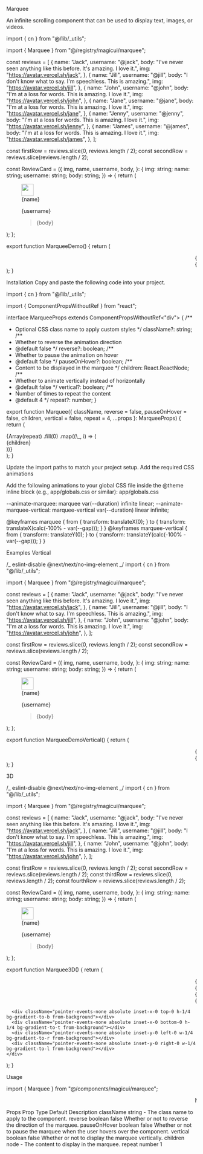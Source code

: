 Marquee

An infinite scrolling component that can be used to display text, images, or videos.

import { cn } from "@/lib/\_utils";

import { Marquee } from "@/registry/magicui/marquee";

const reviews = [
{
name: "Jack",
username: "@jack",
body: "I've never seen anything like this before. It's amazing. I love it.",
img: "https://avatar.vercel.sh/jack",
},
{
name: "Jill",
username: "@jill",
body: "I don't know what to say. I'm speechless. This is amazing.",
img: "https://avatar.vercel.sh/jill",
},
{
name: "John",
username: "@john",
body: "I'm at a loss for words. This is amazing. I love it.",
img: "https://avatar.vercel.sh/john",
},
{
name: "Jane",
username: "@jane",
body: "I'm at a loss for words. This is amazing. I love it.",
img: "https://avatar.vercel.sh/jane",
},
{
name: "Jenny",
username: "@jenny",
body: "I'm at a loss for words. This is amazing. I love it.",
img: "https://avatar.vercel.sh/jenny",
},
{
name: "James",
username: "@james",
body: "I'm at a loss for words. This is amazing. I love it.",
img: "https://avatar.vercel.sh/james",
},
];

const firstRow = reviews.slice(0, reviews.length / 2);
const secondRow = reviews.slice(reviews.length / 2);

const ReviewCard = ({
img,
name,
username,
body,
}: {
img: string;
name: string;
username: string;
body: string;
}) => {
return (
<figure
className={cn(
"relative h-full w-64 cursor-pointer overflow-hidden rounded-xl border p-4",
// light styles
"border-gray-950/[.1] bg-gray-950/[.01] hover:bg-gray-950/[.05]",
// dark styles
"dark:border-gray-50/[.1] dark:bg-gray-50/[.10] dark:hover:bg-gray-50/[.15]",
)} >
<div className="flex flex-row items-center gap-2">
<img className="rounded-full" width="32" height="32" alt="" src={img} />
<div className="flex flex-col">
<figcaption className="text-sm font-medium dark:text-white">
{name}
</figcaption>
<p className="text-xs font-medium dark:text-white/40">{username}</p>
</div>
</div>
<blockquote className="mt-2 text-sm">{body}</blockquote>
</figure>
);
};

export function MarqueeDemo() {
return (
<div className="relative flex w-full flex-col items-center justify-center overflow-hidden">
<Marquee pauseOnHover className="[--duration:20s]">
{firstRow.map((review) => (
<ReviewCard key={review.username} {...review} />
))}
</Marquee>
<Marquee reverse pauseOnHover className="[--duration:20s]">
{secondRow.map((review) => (
<ReviewCard key={review.username} {...review} />
))}
</Marquee>
<div className="pointer-events-none absolute inset-y-0 left-0 w-1/4 bg-gradient-to-r from-background"></div>
<div className="pointer-events-none absolute inset-y-0 right-0 w-1/4 bg-gradient-to-l from-background"></div>
</div>
);
}

Installation
Copy and paste the following code into your project.

import { cn } from "@/lib/\_utils";

import { ComponentPropsWithoutRef } from "react";

interface MarqueeProps extends ComponentPropsWithoutRef<"div"> {
/\*\*

- Optional CSS class name to apply custom styles
  \*/
  className?: string;
  /\*\*
- Whether to reverse the animation direction
- @default false
  \*/
  reverse?: boolean;
  /\*\*
- Whether to pause the animation on hover
- @default false
  \*/
  pauseOnHover?: boolean;
  /\*\*
- Content to be displayed in the marquee
  \*/
  children: React.ReactNode;
  /\*\*
- Whether to animate vertically instead of horizontally
- @default false
  \*/
  vertical?: boolean;
  /\*\*
- Number of times to repeat the content
- @default 4
  \*/
  repeat?: number;
  }

export function Marquee({
className,
reverse = false,
pauseOnHover = false,
children,
vertical = false,
repeat = 4,
...props
}: MarqueeProps) {
return (
<div
{...props}
className={cn(
"group flex overflow-hidden p-2 [--duration:40s] [--gap:1rem] [gap:var(--gap)]",
{
"flex-row": !vertical,
"flex-col": vertical,
},
className,
)} >
{Array(repeat)
.fill(0)
.map((\_, i) => (
<div
key={i}
className={cn("flex shrink-0 justify-around [gap:var(--gap)]", {
"animate-marquee flex-row": !vertical,
"animate-marquee-vertical flex-col": vertical,
"group-hover:[animation-play-state:paused]": pauseOnHover,
"[animation-direction:reverse]": reverse,
})} >
{children}
</div>
))}
</div>
);
}

Update the import paths to match your project setup.
Add the required CSS animations

Add the following animations to your global CSS file inside the @theme inline block (e.g., app/globals.css or similar):
app/globals.css

--animate-marquee: marquee var(--duration) infinite linear;
--animate-marquee-vertical: marquee-vertical var(--duration) linear infinite;

@keyframes marquee {
from {
transform: translateX(0);
}
to {
transform: translateX(calc(-100% - var(--gap)));
}
}
@keyframes marquee-vertical {
from {
transform: translateY(0);
}
to {
transform: translateY(calc(-100% - var(--gap)));
}
}

Examples
Vertical

/_ eslint-disable @next/next/no-img-element _/
import { cn } from "@/lib/\_utils";

import { Marquee } from "@/registry/magicui/marquee";

const reviews = [
{
name: "Jack",
username: "@jack",
body: "I've never seen anything like this before. It's amazing. I love it.",
img: "https://avatar.vercel.sh/jack",
},
{
name: "Jill",
username: "@jill",
body: "I don't know what to say. I'm speechless. This is amazing.",
img: "https://avatar.vercel.sh/jill",
},
{
name: "John",
username: "@john",
body: "I'm at a loss for words. This is amazing. I love it.",
img: "https://avatar.vercel.sh/john",
},
];

const firstRow = reviews.slice(0, reviews.length / 2);
const secondRow = reviews.slice(reviews.length / 2);

const ReviewCard = ({
img,
name,
username,
body,
}: {
img: string;
name: string;
username: string;
body: string;
}) => {
return (
<figure
className={cn(
"relative h-full w-fit sm:w-36 cursor-pointer overflow-hidden rounded-xl border p-4",
// light styles
"border-gray-950/[.1] bg-gray-950/[.01] hover:bg-gray-950/[.05]",
// dark styles
"dark:border-gray-50/[.1] dark:bg-gray-50/[.10] dark:hover:bg-gray-50/[.15]",
)} >
<div className="flex flex-row items-center gap-2">
<img className="rounded-full" width="32" height="32" alt="" src={img} />
<div className="flex flex-col">
<figcaption className="text-sm font-medium dark:text-white">
{name}
</figcaption>
<p className="text-xs font-medium dark:text-white/40">{username}</p>
</div>
</div>
<blockquote className="mt-2 text-sm">{body}</blockquote>
</figure>
);
};

export function MarqueeDemoVertical() {
return (
<div className="relative flex h-[500px] w-full flex-row items-center justify-center overflow-hidden">
<Marquee pauseOnHover vertical className="[--duration:20s]">
{firstRow.map((review) => (
<ReviewCard key={review.username} {...review} />
))}
</Marquee>
<Marquee reverse pauseOnHover vertical className="[--duration:20s]">
{secondRow.map((review) => (
<ReviewCard key={review.username} {...review} />
))}
</Marquee>
<div className="pointer-events-none absolute inset-x-0 top-0 h-1/4 bg-gradient-to-b from-background"></div>
<div className="pointer-events-none absolute inset-x-0 bottom-0 h-1/4 bg-gradient-to-t from-background"></div>
</div>
);
}

3D

/_ eslint-disable @next/next/no-img-element _/
import { cn } from "@/lib/\_utils";

import { Marquee } from "@/registry/magicui/marquee";

const reviews = [
{
name: "Jack",
username: "@jack",
body: "I've never seen anything like this before. It's amazing. I love it.",
img: "https://avatar.vercel.sh/jack",
},
{
name: "Jill",
username: "@jill",
body: "I don't know what to say. I'm speechless. This is amazing.",
img: "https://avatar.vercel.sh/jill",
},
{
name: "John",
username: "@john",
body: "I'm at a loss for words. This is amazing. I love it.",
img: "https://avatar.vercel.sh/john",
},
];

const firstRow = reviews.slice(0, reviews.length / 2);
const secondRow = reviews.slice(reviews.length / 2);
const thirdRow = reviews.slice(0, reviews.length / 2);
const fourthRow = reviews.slice(reviews.length / 2);

const ReviewCard = ({
img,
name,
username,
body,
}: {
img: string;
name: string;
username: string;
body: string;
}) => {
return (
<figure
className={cn(
"relative h-full w-fit sm:w-36 cursor-pointer overflow-hidden rounded-xl border p-4",
// light styles
"border-gray-950/[.1] bg-gray-950/[.01] hover:bg-gray-950/[.05]",
// dark styles
"dark:border-gray-50/[.1] dark:bg-gray-50/[.10] dark:hover:bg-gray-50/[.15]",
)} >
<div className="flex flex-row items-center gap-2">
<img className="rounded-full" width="32" height="32" alt="" src={img} />
<div className="flex flex-col">
<figcaption className="text-sm font-medium dark:text-white">
{name}
</figcaption>
<p className="text-xs font-medium dark:text-white/40">{username}</p>
</div>
</div>
<blockquote className="mt-2 text-sm">{body}</blockquote>
</figure>
);
};

export function Marquee3D() {
return (
<div className="relative flex h-96 w-full flex-row items-center justify-center gap-4 overflow-hidden [perspective:300px]">
<div
className="flex flex-row items-center gap-4"
style={{
          transform:
            "translateX(-100px) translateY(0px) translateZ(-100px) rotateX(20deg) rotateY(-10deg) rotateZ(20deg)",
        }} >
<Marquee pauseOnHover vertical className="[--duration:20s]">
{firstRow.map((review) => (
<ReviewCard key={review.username} {...review} />
))}
</Marquee>
<Marquee reverse pauseOnHover className="[--duration:20s]" vertical>
{secondRow.map((review) => (
<ReviewCard key={review.username} {...review} />
))}
</Marquee>
<Marquee reverse pauseOnHover className="[--duration:20s]" vertical>
{thirdRow.map((review) => (
<ReviewCard key={review.username} {...review} />
))}
</Marquee>
<Marquee pauseOnHover className="[--duration:20s]" vertical>
{fourthRow.map((review) => (
<ReviewCard key={review.username} {...review} />
))}
</Marquee>
</div>

      <div className="pointer-events-none absolute inset-x-0 top-0 h-1/4 bg-gradient-to-b from-background"></div>
      <div className="pointer-events-none absolute inset-x-0 bottom-0 h-1/4 bg-gradient-to-t from-background"></div>
      <div className="pointer-events-none absolute inset-y-0 left-0 w-1/4 bg-gradient-to-r from-background"></div>
      <div className="pointer-events-none absolute inset-y-0 right-0 w-1/4 bg-gradient-to-l from-background"></div>
    </div>

);
}

Usage

import { Marquee } from "@/components/magicui/marquee";

<Marquee>
  <span>Next.js</span>
  <span>React</span>
  <span>TypeScript</span>
  <span>Tailwind CSS</span>
</Marquee>

Props
Prop Type Default Description
className string - The class name to apply to the component.
reverse boolean false Whether or not to reverse the direction of the marquee.
pauseOnHover boolean false Whether or not to pause the marquee when the user hovers over the component.
vertical boolean false Whether or not to display the marquee vertically.
children node - The content to display in the marquee.
repeat number 1
